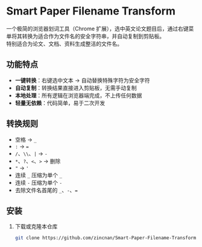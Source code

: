 # Smart Paper Filename Transform

一个极简的浏览器划词工具（Chrome 扩展），选中英文论文题目后，通过右键菜单将其转换为适合作为文件名的安全字符串，并自动复制到剪贴板。  
特别适合为论文、文档、资料生成整洁的文件名。

## 功能特点
- **一键转换**：右键选中文本 → 自动替换特殊字符为安全字符
- **自动复制**：转换结果直接进入剪贴板，无需手动复制
- **本地处理**：所有逻辑在浏览器端完成，不上传任何数据
- **轻量无依赖**：代码简单，易于二次开发

## 转换规则
- 空格 → `_`
- `:` → `=`
- `/`、`\\`、`|` → `-`
- `*`、`?`、`<`、`>` → 删除
- `"` → `'`
- 连续 `_` 压缩为单个 `_`
- 连续 `-` 压缩为单个 `-`
- 去除文件名首尾的 `_`、`-`、`=`

## 安装
1. 下载或克隆本仓库
   ```bash
   git clone https://github.com/zincnan/Smart-Paper-Filename-Transform.git
